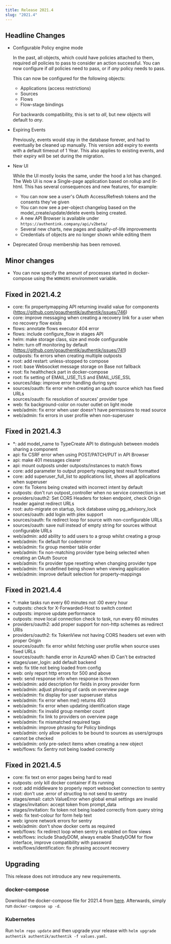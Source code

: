 ```yaml
---
title: Release 2021.4
slug: "2021.4"
---
```


## Headline Changes

- Configurable Policy engine mode

    In the past, all objects, which could have policies attached to them, required *all* policies to pass to consider an action successful.
    You can now configure if *all* policies need to pass, or if *any* policy needs to pass.

    This can now be configured for the following objects:

    - Applications (access restrictions)
    - Sources
    - Flows
    - Flow-stage bindings

    For backwards compatibility, this is set to *all*, but new objects will default to *any*.

- Expiring Events

    Previously, events would stay in the database forever, and had to eventually be cleaned up manually. This version add expiry to events with a default
    timeout of 1 Year. This also applies to existing events, and their expiry will be set during the migration.

- New UI

    While the UI mostly looks the same, under the hood a lot has changed. The Web UI is now a Single-page application based on rollup and lit-html. This has several consequences and new features, for example:

    - You can now see a user's OAuth Access/Refresh tokens and the consents they've given
    - You can now see a per-object changelog based on the model_create/update/delete events being created.
    - A new API Browser is available under `https://authentink.company/api/v2beta/`
    - Several new charts, new pages and quality-of-life improvements
    - Credentials of objects are no longer shown while editing them

- Deprecated Group membership has been removed.

## Minor changes

- You can now specify the amount of processes started in docker-compose using the `WORKERS` environment variable.

## Fixed in 2021.4.2

- core: fix propertymapping API returning invalid value for components (https://github.com/goauthentik/authentik/issues/746)
- core: improve messaging when creating a recovery link for a user when no recovery flow exists
- flows: annotate flows executor 404 error
- flows: include configure_flow in stages API
- helm: make storage class, size and mode configurable
- helm: turn off monitoring by default (https://github.com/goauthentik/authentik/issues/741)
- outposts: fix errors when creating multiple outposts
- root: add restart: unless-stopped to compose
- root: base Websocket message storage on Base not fallback
- root: fix healthcheck part in docker-compose
- root: fix setting of EMAIL_USE_TLS and EMAIL_USE_SSL
- sources/ldap: improve error handling during sync
- sources/oauth: fix error when creating an oauth source which has fixed URLs
- sources/oauth: fix resolution of sources' provider type
- web: fix background-color on router outlet on light mode
- web/admin: fix error when user doesn't have permissions to read source
- web/admin: fix errors in user profile when non-superuser


## Fixed in 2021.4.3

- *: add model_name to TypeCreate API to distinguish between models sharing a component
- api: fix CSRF error when using POST/PATCH/PUT in API Browser
- api: make 401 messages clearer
- api: mount outposts under outposts/instances to match flows
- core: add parameter to output property mapping test result formatted
- core: add superuser_full_list to applications list, shows all applications when superuser
- core: fix Tokens being created with incorrect intent by default
- outposts: don't run outpost_controller when no service connection is set
- providers/oauth2: Set CORS Headers for token endpoint, check Origin header against redirect URLs
- root: auto-migrate on startup, lock database using pg_advisory_lock
- sources/oauth: add login with plex support
- sources/oauth: fix redirect loop for source with non-configurable URLs
- sources/oauth: save null instead of empty string for sources without configurable URLs
- web/admin: add ability to add users to a group whilst creating a group
- web/admin: fix default for codemirror
- web/admin: fix group member table order
- web/admin: fix non-matching provider type being selected when creating an OAuth Source
- web/admin: fix provider type resetting when changing provider type
- web/admin: fix undefined being shown when viewing application
- web/admin: improve default selection for property-mappings

## Fixed in 2021.4.4

- *: make tasks run every 60 minutes not :00 every hour
- outposts: check for X-Forwarded-Host to switch context
- outposts: improve update performance
- outposts: move local connection check to task, run every 60 minutes
- providers/oauth2: add proper support for non-http schemes as redirect URIs
- providers/oauth2: fix TokenView not having CORS headers set even with proper Origin
- sources/oauth: fix error whilst fetching user profile when source uses fixed URLs
- sources/oauth: handle error in AzureAD when ID Can't be extracted
- stages/user_login: add default backend
- web: fix title not being loaded from config
- web: only report http errors for 500 and above
- web: send response info when response is thrown
- web/admin: add description for fields in proxy provider form
- web/admin: adjust phrasing of cards on overview page
- web/admin: fix display for user supseruser status
- web/admin: fix error when me() returns 403
- web/admin: fix error when updating identification stage
- web/admin: fix invalid group member count
- web/admin: fix link to providers on overview page
- web/admin: fix mismatched required tags
- web/admin: improve phrasing for Policy bindings
- web/admin: only allow policies to be bound to sources as users/groups cannot be checked
- web/admin: only pre-select items when creating a new object
- web/flows: fix Sentry not being loaded correctly

## Fixed in 2021.4.5

- core: fix text on error pages being hard to read
- outposts: only kill docker container if its running
- root: add middleware to properly report websocket connection to sentry
- root: don't use .error of structlog to not send to sentry
- stages/email: catch ValueError when global email settings are invalid
- stages/invitation: accept token from prompt_data
- stages/invitation: fix token not being loaded correctly from query string
- web: fix text-colour for form help text
- web: ignore network errors for sentry
- web/admin: don't show docker certs as required
- web/flows: fix redirect loop when sentry is enabled on flow views
- web/flows: include ShadyDOM, always enable ShadyDOM for flow interface, improve compatibility with password
- web/flows/identification: fix phrasing account recovery

## Upgrading

This release does not introduce any new requirements.

### docker-compose

Download the docker-compose file for 2021.4 from [here](https://goauthentik.io/version/2021.4/docker-compose.yml). Afterwards, simply run `docker-compose up -d`.

### Kubernetes

Run `helm repo update` and then upgrade your release with `helm upgrade authentik authentik/authentik -f values.yaml`.
